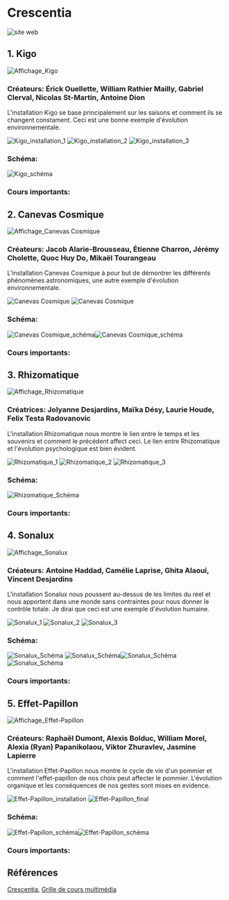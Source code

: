 # Crescentia
![site web](Médias/crescentia_siteweb.png)

## 1. Kigo
![Affichage_Kigo](Médias/couverture_kigo.png)

### Créateurs: Érick Ouellette, William Rathier Mailly, Gabriel Clerval, Nicolas St-Martin, Antoine Dion
L'installation Kigo se base principalement sur les saisons et comment ils se changent constament. Ceci est une bonne exemple d'évolution environnementale.

![Kigo_installation_1]()
![Kigo_installation_2]()
![Kigo_installation_3]()

### Schéma: 
![Kigo_schéma](Médias/schema_kigo.png)

### Cours importants: 

## 2. Canevas Cosmique
![Affichage_Canevas Cosmique](Médias/couverture_canevas.png)

### Créateurs: Jacob Alarie-Brousseau, Étienne Charron, Jérémy Cholette, Quoc Huy Do, Mikaël Tourangeau
L'installation Canevas Cosmique à pour but de démontrer les différents phénomènes astronomiques, une autre exemple d'évolution environnementale.

![Canevas Cosmique]()
![Canevas Cosmique]()

### Schéma: 
![Canevas Cosmique_schéma](Médias/schema_canevas_01.png)![Canevas Cosmique_schéma](Médias/schema_canevas_02.png)

### Cours importants: 

## 3. Rhizomatique
![Affichage_Rhizomatique](Médias/couverture_rhiz.png)

### Créatrices: Jolyanne Desjardins, Maïka Désy, Laurie Houde, Felix Testa Radovanovic
L'installation Rhizomatique nous montre le lien entre le temps et les souvenirs et comment le précédent affect ceci. Le lien entre Rhizomatique et l'évolution psychologique est bien évident.

![Rhizomatique_1]()
![Rhizomatique_2]()
![Rhizomatique_3]()

### Schéma: 
![Rhizomatique_Schéma](Médias/schema_rhiz.png)

### Cours importants: 

## 4. Sonalux
![Affichage_Sonalux](Médias/couverture_sona.png)

### Créateurs: Antoine Haddad, Camélie Laprise, Ghita Alaoui, Vincent Desjardins
L'installation Sonalux nous poussent au-dessus de les limites du réel et nous apportent dans une monde sans contraintes pour nous donner le contrôle totale. Je dirai que ceci est une exemple d'évolution humaine.

![Sonalux_1]()
![Sonalux_2]()
![Sonalux_3]()

### Schéma: 
![Sonalux_Schéma](Médias/schema_sona_01.png) ![Sonalux_Schéma](Médias/schema_sona_02.png)![Sonalux_Schéma](Médias/schema_sona_03.png)![Sonalux_Schéma](Médias/schema_sona_04.png)

### Cours importants: 

## 5. Effet-Papillon
![Affichage_Effet-Papillon](Médias/couverture_papillon.png)

### Créateurs: Raphaël Dumont, Alexis Bolduc, William Morel, Alexia (Ryan) Papanikolaou, Viktor Zhuravlev, Jasmine Lapierre
L'installation Effet-Papillon nous montre le cycle de vie d'un pommier et comment l'effet-papillon de nos choix peut affecter le pommier.  L'évolution organique et les conséquences de nos gestes sont mises en evidence.

![Effet-Papillon_installation]()
![Effet-Papillon_final]()

### Schéma: 
![Effet-Papillon_schéma](Médias/schema_papillon.jpg)![Effet-Papillon_schéma](Médias/schema_papillon_02.png)

### Cours importants: 

## Références

[Crescentia](https://tim-montmorency.com/2024/), [Grille de cours multimédia](https://www.cmontmorency.qc.ca/programmes/nos-programmes-detudes/techniques/techniques-dintegration-multimedia/grille-de-cours/)

